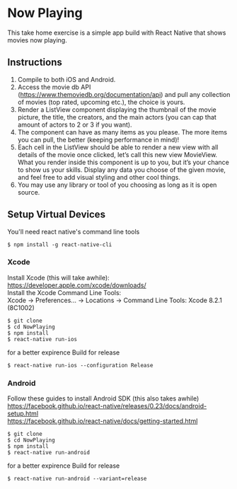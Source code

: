 # Now Playing

This take home exercise is a simple app build with React Native that shows movies now playing.

## Instructions

1. Compile to both iOS and Android. 
2. Access the movie db API (https://www.themoviedb.org/documentation/api) and pull any collection of movies (top rated, upcoming etc.), the choice is yours. 
3. Render a ListView component displaying the thumbnail of the movie picture, the title, the creators, and the main actors (you can cap that amount of actors to 2 or 3 if you want). 
4. The component can have as many items as you please. The more items you can pull, the better (keeping performance in mind)! 
5. Each cell in the ListView should be able to render a new view with all details of the movie once clicked, let’s call this new view MovieView. What you render inside this component is up to you, but it’s your chance to show us your skills. Display any data you choose of the given movie, and feel free to add visual styling and other cool things. 
6. You may use any library or tool of you choosing as long as it is open source.

## Setup Virtual Devices
You'll need react native's command line tools
```
$ npm install -g react-native-cli
```
### Xcode
Install Xcode (this will take awhile):
<br />
https://developer.apple.com/xcode/downloads/
<br />
Install the Xcode Command Line Tools:
<br />
Xcode -> Preferences... -> Locations -> Command Line Tools: Xcode 8.2.1 (8C1002)
```
$ git clone
$ cd NowPlaying
$ npm install
$ react-native run-ios 
```
for a better expirence Build for release
```
$ react-native run-ios --configuration Release
```
### Android
Follow these guides to install Android SDK (this also takes awhile)
<br />
https://facebook.github.io/react-native/releases/0.23/docs/android-setup.html <br />
https://facebook.github.io/react-native/docs/getting-started.html
```
$ git clone
$ cd NowPlaying
$ npm install
$ react-native run-android
```
for a better expirence Build for release
```
$ react-native run-android --variant=release
```
